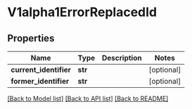 # V1alpha1ErrorReplacedId

## Properties
Name | Type | Description | Notes
------------ | ------------- | ------------- | -------------
**current_identifier** | **str** |  | [optional] 
**former_identifier** | **str** |  | [optional] 

[[Back to Model list]](../README.md#documentation-for-models) [[Back to API list]](../README.md#documentation-for-api-endpoints) [[Back to README]](../README.md)


